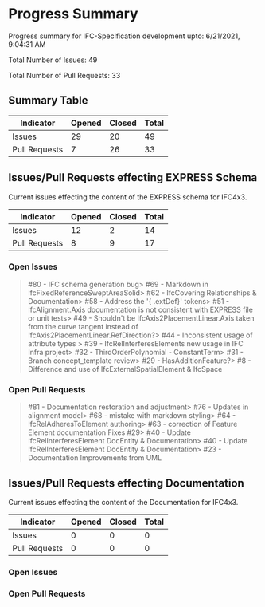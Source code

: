 # Progress Summary
Progress summary for IFC-Specification development upto: 6/21/2021, 9:04:31 AM

Total Number of Issues: 49

Total Number of Pull Requests: 33

## Summary Table
|Indicator|Opened|Closed|Total|
 --- | --- | --- | --- |
Issues|29|20|49|
Pull Requests|7|26|33|
## Issues/Pull Requests effecting EXPRESS Schema
Current issues effecting the content of the EXPRESS schema for IFC4x3.

|Indicator|Opened|Closed|Total|
 --- | --- | --- | --- |
Issues|12|2|14|
Pull Requests|8|9|17|
### Open Issues
> #80 - IFC schema generation bug> #69 - Markdown in IfcFixedReferenceSweptAreaSolid> #62 - IfcCovering Relationships & Documentation> #58 - Address the '{ .extDef}' tokens> #51 - IfcAlignment.Axis documentation is not consistent with EXPRESS file or unit tests> #49 - Shouldn't be IfcAxis2PlacementLinear.Axis taken from the curve tangent instead of IfcAxis2PlacementLinear.RefDirection?> #44 - Inconsistent usage of attribute types > #39 - IfcRelInterferesElements new usage in IFC Infra project> #32 - ThirdOrderPolynomial - ConstantTerm> #31 - Branch concept_template review> #29 - HasAdditionFeature?> #8 - Difference and use of IfcExternalSpatialElement & IfcSpace

### Open Pull Requests
> #81 - Documentation restoration and adjustment> #76 - Updates in alignment model> #68 - mistake with markdown styling> #64 - IfcRelAdheresToElement authoring> #63 - correction of Feature Element documentation Fixes #29> #40 - Update IfcRelInterferesElement DocEntity & Documentation> #40 - Update IfcRelInterferesElement DocEntity & Documentation> #23 - Documentation Improvements from UML

## Issues/Pull Requests effecting Documentation
Current issues effecting the content of the Documentation for IFC4x3.

|Indicator|Opened|Closed|Total|
 --- | --- | --- | --- |
Issues|0|0|0|
Pull Requests|0|0|0|
### Open Issues


### Open Pull Requests



